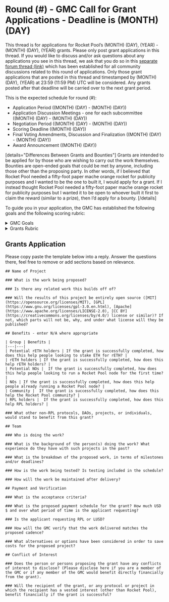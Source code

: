 # Round (#) - GMC Call for Grant Applications - Deadline is (MONTH) (DAY)

This thread is for applications for Rocket Pool’s (MONTH) (DAY), (YEAR) - (MONTH) (DAY), (YEAR) grants. Please only post grant applications in this thread. If you would like to discuss and/or ask questions about any applications you see in this thread, we ask that you do so in this [separate forum thread (link)](https://dao.rocketpool.net/t/round-8-gmc-community-discussion-of-submitted-applications/2557) which has been established for all community discussions related to this round of applications. Only those grant applications that are posted in this thread and timestamped by (MONTH) (DAY), (YEAR) at 23:59 (11:59 PM) UTC will be considered. Any grants posted after that deadline will be carried over to the next grant period.

This is the expected schedule for round (#):

* Application Period ((MONTH) (DAY) - (MONTH) (DAY))
* Application Discussion Meetings - one for each subcommittee ((MONTH) (DAY) - (MONTH) (DAY))
* Negotiation Period ((MONTH) (DAY) - (MONTH) (DAY))
* Scoring Deadline ((MONTH) (DAY))
* Final Voting Amendments, Discussion and Finalization ((MONTH) (DAY) - (MONTH) (DAY))
* Award Announcement ((MONTH) (DAY))

[details="Differences Between Grants and Bounties"] 
Grants are intended to be applied for by those who are wishing to carry out the work themselves. Bounties are open-ended goals that could be met by anyone, including those other than the proposing party. In other words, if I believed that Rocket Pool needed a fifty-foot paper mache orange rocket for publicity purposes and I wanted to be the one to built it, I would apply for a grant. If I instead thought Rocket Pool needed a fifty-foot paper mache orange rocket for publicity purposes but I wanted it to be open to whoever built it first to claim the reward (similar to a prize), then I’d apply for a bounty.
[/details]

To guide you in your application, the GMC has established the following goals and the following scoring rubric:

<details><summary>GMC Goals</summary>

Grants, bounties, and retrospective awards should make it easier and/or more attractive to do one or more of the following:

become a node operator

operate a node, mint rETH

hold or use rETH

improve the quality of life for the protocol and its community.
</details>

<details><summary>Grants Rubric</summary>

When evaluating grant applications, the GMC takes into account the following goals:

If the application is successful, to what extent does it further the GMC goals?

To what extent can the application be feasibly carried out by the person(s) proposed to complete it?

If the application is successful, how large is the benefit to the protocol relative to the size of the proposed costs
</details>

## Grants Application

Please copy paste the template below into a reply. Answer the questions there, feel free to remove or add sections based on relevance.

```
## Name of Project

### What is the work being proposed?

### Is there any related work this builds off of?

### Will the results of this project be entirely open source ([MIT](https://opensource.org/licenses/MIT), [GPL](https://www.gnu.org/licenses/gpl-3.0.en.html), [Apache](https://www.apache.org/licenses/LICENSE-2.0), [CC BY](https://creativecommons.org/licenses/by/4.0/) license or similar)? If not, which parts will not be, why, and under what license will they be published?

## Benefits - enter N/A where appropriate

| Group | Benefits |
|---|---|
| Potential rETH holders | If the grant is successfully completed, how does this help people looking to stake ETH for rETH? |
| rETH holders | If the grant is successfully completed, how does this help rETH holders? |
| Potential NOs |  If the grant is successfully completed, how does this help people looking to run a Rocket Pool node for the first time? |
| NOs | If the grant is successfully completed, how does this help people already running a Rocket Pool node? |
| Community |  If the grant is successfully completed, how does this help the Rocket Pool community? |
| RPL holders |  If the grant is successfully completed, how does this help RPL holders? |

### What other non-RPL protocols, DAOs, projects, or individuals, would stand to benefit from this grant?

## Team

### Who is doing the work?

### What is the background of the person(s) doing the work? What experience do they have with such projects in the past?

### What is the breakdown of the proposed work, in terms of milestones and/or deadlines?

### How is the work being tested? Is testing included in the schedule?

### How will the work be maintained after delivery?

## Payment and Verification

### What is the acceptance criteria?

### What is the proposed payment schedule for the grant? How much USD $ and over what period of time is the applicant requesting?

### Is the applicant requesting RPL or LUSD?

### How will the GMC verify that the work delivered matches the proposed cadence?

### What alternatives or options have been considered in order to save costs for the proposed project?

## Conflict of Interest

### Does the person or persons proposing the grant have any conflicts of interest to disclose? (Please disclose here if you are a member of the GMC or if any member of the GMC would benefit directly financially from the grant).

### Will the recipient of the grant, or any protocol or project in which the recipient has a vested interest (other than Rocket Pool), benefit financially if the grant is successful?
```